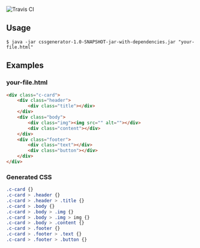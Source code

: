 ![Travis CI](https://api.travis-ci.org/huynhminhson/cssgenerator.svg?branch=master)

## Usage 
```
$ java -jar cssgenerator-1.0-SNAPSHOT-jar-with-dependencies.jar "your-file.html"
```

## Examples
### your-file.html
```html
<div class="c-card">
    <div class="header">
        <div class="title"></div>
    </div>
    <div class="body">
        <div class="img"><img src="" alt=""></div>
        <div class="content"></div>
    </div>
    <div class="footer">
        <div class="text"></div>
        <div class="button"></div>
    </div>
</div>
```

### Generated CSS 
```css
.c-card {}
.c-card > .header {}
.c-card > .header > .title {}
.c-card > .body {}
.c-card > .body > .img {}
.c-card > .body > .img > img {}
.c-card > .body > .content {}
.c-card > .footer {}
.c-card > .footer > .text {}
.c-card > .footer > .button {}
```
